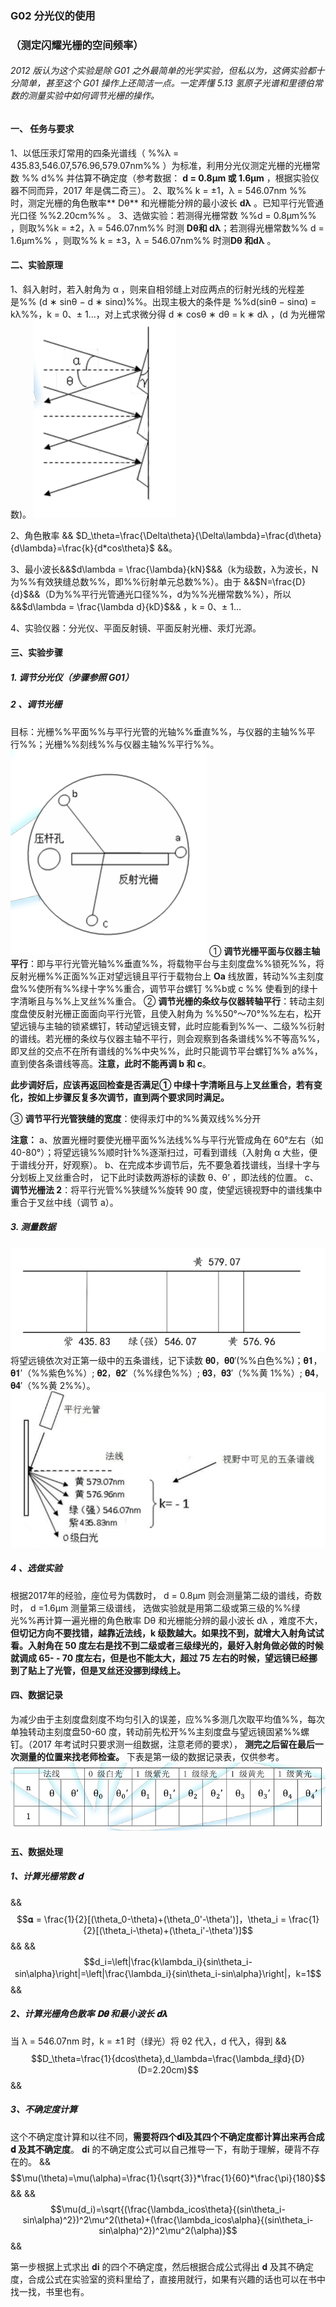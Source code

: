 ###  G02  分光仪的使用
### （测定闪耀光栅的空间频率）

###### 2012 版认为这个实验是除 G01 之外最简单的光学实验，但私以为，这俩实验都十分简单，甚至这个 G01 操作上还简洁一点。一定弄懂 5.13 氢原子光谱和里德伯常数的测量实验中如何调节光栅的操作。

#### 一、 任务与要求
1、以低压汞灯常用的四条光谱线（ %%λ = 435.83,546.07,576.96,579.07nm%% ）为标准，利用分光仪测定光栅的光栅常数 %% d%%  并估算不确定度（参考数据： **d = 0.8µm 或 1.6µm** ，根据实验仪器不同而异，2017 年是偶二奇三）。
2、取%% k = ±1，λ = 546.07nm %% 时，测定光栅的角色散率** Dθ** 和光栅能分辨的最小波长 **dλ** 。已知平行光管通光口径  %%2.20cm%% 。
3、选做实验：若测得光栅常数 %%d = 0.8µm%% ，则取%%k = ±2，λ = 546.07nm%%  时测  **Dθ和 dλ**；若测得光栅常数%% d = 1.6µm%% ，则取%% k = ±3，λ = 546.07nm%%  时测**Dθ 和dλ** 。

#### 二、实验原理
1、斜入射时，若入射角为 α ，则来自相邻缝上对应两点的衍射光线的光程差是%% (d ∗ sinθ − d ∗ sinα)%%。出现主极大的条件是 %%d(sinθ − sinα) = kλ%%，k = 0、± 1…，对上式求微分得 d ∗ cosθ ∗ dθ = k ∗ dλ ，(d 为光栅常数)。
![](image\G02_1.png)

2、角色散率 && $D_\theta=\frac{\Delta\theta}{\Delta\lambda}=\frac{d\theta}{d\lambda}=\frac{k}{d*cos\theta}$ &&。

3、最小波长&&$d\lambda = \frac{\lambda}{kN}$&&（k为级数，λ为波长，N为%%有效狭缝总数%%，即%%衍射单元总数%%）。由于 &&$N=\frac{D}{d}$&&（D为%%平行光管通光口径%%，d为%%光栅常数%%），所以 &&$d\lambda = \frac{\lambda d}{kD}$&& ，k = 0、± 1…

4、实验仪器：分光仪、平面反射镜、平面反射光栅、汞灯光源。

#### 三、实验步骤

##### 1. 调节分光仪（步骤参照 G01）

#####  2 、调节光栅
目标：光栅%%平面%%与平行光管的光轴%%垂直%%，与仪器的主轴%%平行%%；光栅%%刻线%%与仪器主轴%%平行%%。
![](image\G02_2.png)
① **调节光栅平面与仪器主轴平行**：即与平行光管光轴%%垂直%%，将载物平台与主刻度盘%%锁死%%，将反射光栅%%正面%%正对望远镜且平行于载物台上 **Oa**  线放置，转动%%主刻度盘%%使所有%%绿十字%%重合，调节平台螺钉 %%b或 c %% 使看到的绿十字清晰且与%%上叉丝%%重合。
② **调节光栅的条纹与仪器转轴平行**：转动主刻度盘使反射光栅正面面向平行光管，且使入射角为 %%50°～70°%%左右，松开望远镜与主轴的锁紧螺钉，转动望远镜支臂，此时应能看到%%一、二级%%衍射的谱线。若光栅的条纹与仪器主轴不平行，则会观察到各条谱线%%不等高%%，即叉丝的交点不在所有谱线的%%中央%%，此时只能调节平台螺钉%% a%%，直到使各条谱线等高。**注意，此时不能再调 b 和 c**。

**此步调好后，应该再返回检查是否满足① 中绿十字清晰且与上叉丝重合，若有变化，按如上步骤反复多次调节，直到两个要求同时满足。**

③ **调节平行光管狭缝的宽度**：使得汞灯中的%%黄双线%%分开

**注意：**
a、放置光栅时要使光栅平面%%法线%%与平行光管成角在 60°左右（如 40-80°）；将望远镜%%顺时针%%逐渐扫过，可看到谱线（入射角 α 大些，便于谱线分开，好观察）。
b、在完成本步调节后，先不要急着找谱线，当绿十字与分划板上叉丝重合时， 记下此时读数两游标的读数 θ、θ’ ，即法线的位置。
c、 **调节光栅法 2**：将平行光管%%狭缝%%旋转 90 度，使望远镜视野中的谱线集中重合于叉丝中线（调节 a）。

#####  3. 测量数据

![](image\G02_3.png)
将望远镜依次对正第一级中的五条谱线，记下读数  𝛉𝟎，𝛉𝟎′(%%白色%%)；𝛉𝟏，𝛉𝟏′（%%紫色%%）; 𝛉𝟐，𝛉𝟐′（%%绿色%%）; 𝛉𝟑，𝛉𝟑′（%%黄 1%%）;  𝛉𝟒，𝛉𝟒′（%%黄 2%%）。
![](image\G02_4.png)

#####  4 、选做实验
根据2017年的经验，座位号为偶数时， d = 0.8µm  则会测量第二级的谱线，奇数时， d =1.6µm  测量第三级谱线，
选做实验就是用第二级或第三级的%%绿光%%再计算一遍光栅的角色散率 Dθ 和光栅能分辨的最小波长 dλ ，难度不大， **但切记方向不要找错，越靠近法线，k 级数越大。如果找不到，就增大入射角试试看。入射角在 50 度左右是找不到二级或者三级绿光的，最好入射角做必做的时候就调成 65- - 70 度左右，但是也不能太大，超过 75 左右的时候，望远镜已经挪到了贴上了光管，但是叉丝还没挪到绿线上。**

#### 四、数据记录
为减少由于主刻度盘刻度不均匀引入的误差，应%%多测几次取平均值%%，每次单独转动主刻度盘50-60 度，转动前先松开%%主刻度盘与望远镜固紧%%螺钉。（2017 年考试时只要求测一组数据，注意老师的要求）， **测完之后留在最后一次测量的位置来找老师检查。**
下表是第一级的数据记录表，仅供参考。
![](image\G02_5.png)

#### 五、数据处理

##### 1、计算光栅常数 𝐝
&&$$𝛂 = \frac{1}{2}[(\theta_0-\theta)+(\theta_0'-\theta')]，\theta_i = \frac{1}{2}[(\theta_i-\theta)+(\theta_i'-\theta')]$$&&
&&$$d_i=\left|\frac{k\lambda_i}{sin\theta_i-sin\alpha}\right|=\left|\frac{\lambda_i}{sin\theta_i-sin\alpha}\right|，k=1$$&&

##### 2、计算光栅角色散率 𝐃𝛉  和最小波长 𝐝𝛌
当 λ = 546.07nm 时，k = ±1 时（绿光）将 θ2 代入，d 代入，得到
&&$$D_\theta=\frac{1}{dcos\theta},d_\lambda=\frac{\lambda_绿d}{D}(D=2.20cm)$$&&

##### 3、不确定度计算
这个不确定度计算和以往不同，**需要将四个𝐝𝐢及其四个不确定度都计算出来再合成 𝐝 及其不确定度**。 𝐝𝐢 的不确定度公式可以自己推导一下，有助于理解，硬背不存在的。
&&$$\mu(\theta)=\mu(\alpha)=\frac{1}{\sqrt{3}}*\frac{1}{60}*\frac{\pi}{180}$$&&
&&$$\mu(d_i)=\sqrt{(\frac{\lambda_icos\theta}{(sin\theta_i-sin\alpha)^2})^2\mu^2(\theta)+(\frac{\lambda_icos\alpha}{(sin\theta_i-sin\alpha)^2})^2\mu^2(\alpha)}$$&&

第一步根据上式求出 𝐝𝐢 的四个不确定度，然后根据合成公式得出 𝐝 及其不确定度，合成公式在实验室的资料里给了，直接用就行，如果有兴趣的话也可以在书中找一找，书里也有。



